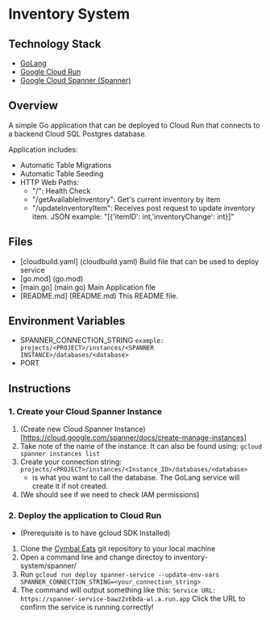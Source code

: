 # Inventory System 

## Technology Stack

- [GoLang](https://go.dev/)
- [Google Cloud Run](https://cloud.google.com/run)
- [Google Cloud Spanner (Spanner)](https://cloud.google.com/spanner)

## Overview

A simple Go application that can be deployed to Cloud Run that connects to a backend Cloud SQL Postgres database. 

Application includes:
- Automatic Table Migrations
- Automatic Table Seeding
- HTTP Web Paths:
    * "/": Health Check
    * "/getAvailableInventory": Get's current inventory by item
    * "/updateInventoryItem": Receives post request to update inventory item. JSON example: "[{'itemID': int,'inventoryChange': int}]"


## Files

- [cloudbuild.yaml] (cloudbuild.yaml) Build file that can be used to deploy service
- [go.mod] (go.mod)
- [main.go] (main.go) Main Application file
- [README.md] (README.md) This README file.

## Environment Variables
- SPANNER_CONNECTION_STRING `example: projects/<PROJECT>/instances/<SPANNER INSTANCE>/databases/<database>`
- PORT

## Instructions 

### 1. Create your Cloud Spanner Instance

1. (Create new Cloud Spanner Instance)[https://cloud.google.com/spanner/docs/create-manage-instances]
2. Take note of the name of the instance. It can also be found using: `gcloud spanner instances list`
3. Create your connection string: `projects/<PROJECT>/instances/<Instance_ID>/databases/<database>`
    * <database> is what you want to call the database. The GoLang service will create it if not created.
4. (We should see if we need to check IAM permissions)

### 2. Deploy the application to Cloud Run

* (Prerequisite is to have gcloud SDK Installed)

1. Clone the [Cymbal Eats](https://https://github.com/momander/cymbal-eats) git repository to your local machine
2. Open a command line and change directoy to inventory-system/spanner/
3. Run `gcloud run deploy spanner-service --update-env-vars SPANNER_CONNECTION_STRING=<your_connection_string>`
4. The command will output something like this:
`Service URL: https://spanner-service-bawz2x6bda-wl.a.run.app` Click the URL to confirm the service is running correctly!